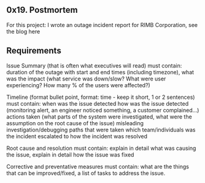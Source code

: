 0x19. Postmortem
---------------------------------------------
For this project: I wrote an outage incident report for RIMB Corporation, see the blog here

Requirements
---------------------------------------------------------------------------------
Issue Summary (that is often what executives will read) must contain: duration of the outage with start and end times (including timezone), what was the impact (what service was down/slow? What were user experiencing? How many % of the users were affected?) 

Timeline (format bullet point, format: time - keep it short, 1 or 2 sentences) must contain: when was the issue detected how was the issue detected (monitoring alert, an engineer noticed something, a customer complained…) actions taken (what parts of the system were investigated, what were the assumption on the root cause of the issue) misleading investigation/debugging paths that were taken
which team/individuals was the incident escalated to how the incident was resolved

Root cause and resolution must contain: explain in detail what was causing the issue, explain in detail how the issue was fixed

Corrective and preventative measures must contain: what are the things that can be improved/fixed, a list of tasks to address the issue.
